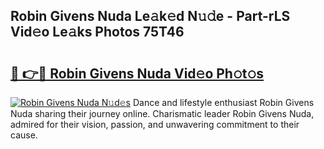 ## Robin Givens Nuda Le𝚊k𝚎d N𝚞𝚍e - Part-rLS Vid𝚎o Le𝚊ks Photos 75T46

# <h2><a href="http://fbdyhxv.evod.top/?m=Robin+Givens+Nuda">🔗 👉🔴 Robin Givens Nuda Vid𝚎o Ph𝚘t𝚘s</a></h2>

[![Robin Givens Nuda N𝚞d𝚎s](https://i.imgur.com/8V9OHl7.gif)](http://fbdyhxv.evod.top/?m=Robin+Givens+Nuda)
Dance and lifestyle enthusiast Robin Givens Nuda sharing their journey online. Charismatic leader Robin Givens Nuda, admired for their vision, passion, and unwavering commitment to their cause. 
